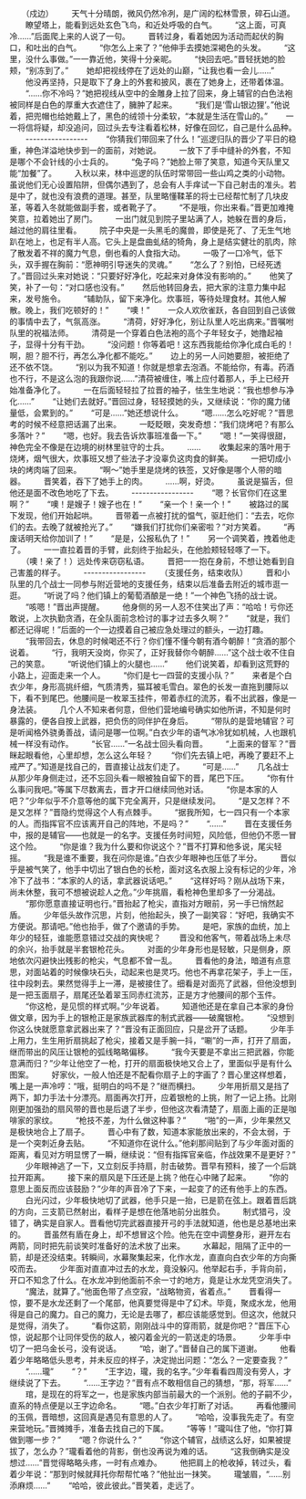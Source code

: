 　　（戍边）
　　天气十分晴朗，微风仍然冷冽，是广阔的松林雪景，碎石山道。
　　瞭望塔上，能看到远处玄色飞鸟，和近处呼吸的白气。
　　“这上面，可真冷……”后面爬上来的人说了一句。
　　晋转过身，看着她因为活动而起伏的胸口，和吐出的白气。
　　“你怎么上来了？”他伸手去摸她深褐色的头发。
　　“这里，没什么事做。”一一靠近他，笑得十分亲昵。
　　“快回去吧。”晋轻抚她的脸颊，“别冻到了。”
　　她却把视线停在了远处的山巅，“让我也看一会儿……”
　　他没再坚持，只是取下了身上的外套和披风，裹在了她身上，还带着体温。
　　“……你不冷吗？”她把视线从空中的金雕身上拉了回来，身上辅官的白色法袍被同样是白色的厚重大衣遮住了，臃肿了起来。
　　“我们是‘雪山银边狸’。”他说着，把兜帽也给她戴上了，黑色的绒领十分柔软，“本就是生活在雪山的。”
　　一一将信将疑，却没追问，回过头去专注看着松林，好像在回忆，自己是什么品种。
　　-----------------
　　“你猜我们带回来了什么！”巡逻归队的晋少了平日的稳重，神色洋溢地快步到一的面前，对她说。
　　一放下了手中缝补的外套，不知是哪个不会针线的小士兵的。
　　“兔子吗？”她脸上带了笑意，知道今天队里又能“加餐”了。
　　入秋以来，林中巡逻的队伍时常带回一些山鸡之类的小动物。虽说他们无心设置陷阱，但偶尔遇到了，总会有人手痒试一下自己射击的准头。若是中了，就也没有浪费的道理。甚至，队里略懂鞣革的将士已经帮忙制了几块皮革，等着入冬就能做副手套，或者靴子了。
　　“不是哦，你出来看。”晋更加难掩笑意，拉着她出了房门。
　　一出门就见到院子里站满了人，她躲在晋的身后，越过他的肩往里看。
　　院子中央是一头黑毛的魔兽，即使是死了、了无生气地趴在地上，也足有半人高。它头上是盘曲虬结的犄角，身上是结实健壮的肌肉，除了散发着不祥的魔力气息，倒也看的人食指大动。
　　一吸了一口冷气，低下头，双手握在胸前：“愿神明引导迷失的灵魂。”
　　“怎么了？别怕，已经死透了。”晋回过头来对她说：“只要好好净化，吃起来对身体没有影响的。”
　　他笑了笑，补了一句：“对口感也没有。”
　　然后他转回身去，把大家的注意力集中起来，发号施令。
　　“辅助队，留下来净化。炊事班，等待处理食材。其他人解散。晚上，我们吃顿好的！”
　　“噢！”
　　一众人欢欣雀跃，各自回到自己该做的事情中去了，气氛高涨。
　　“清荷，好好净化，别让队里人吃出病来。”晋嘱咐队里的祝福法师。
　　清荷是一个穿着白色法袍的高个子年轻女子，她撸起袖子，显得十分有干劲。
　　“没问题！你等着吧！这东西我能给你净化成白毛的！啊，胆？胆不行，再怎么净化都不能吃。”
　　边上的另一人问她要胆，被拒绝了还不依不饶。
　　“别以为我不知道！你就是想拿去泡酒。不能给你，有毒。药酒也不行，不是这么泡的我跟你说……”清荷被缠住，嘴上应付着那人，手上已经开始准备净化了。
　　一在后面轻轻拉了拉晋的袖子，怯生生地说：“我也想参与净化……”
　　“让她们去就好。”晋回过身，轻轻摸她的头，又继续说：“你的魔力储量低，会累到的。”
　　“可是……”她还想说什么。
　　“嗯……怎么吃好呢？”晋思考的时候不经意把话漏了出来。
　　一眨眨眼，突发奇想：“我们烧烤吧？有那么多落叶？”
　　“嗯，也好。我去告诉炊事班准备一下。”
　　“嗯！”一笑得很甜，神色完全不像是在边境的树林里驻守的士兵。
　　……
　　收集起来的落叶用于烧烤，烟气很大，炊事班又想了些法子才没辜负这肉食的鲜美。
　　一把切成小块的烤肉端了回来。
　　“啊～”她手里是烧烤的铁签，又好像是哪个人带的暗器。
　　晋笑着，吞下了她手上的肉。
　　……啊，好烫。
　　虽说是猫舌，但他还是面不改色地吃了下去。
　　-----------------
　　“嗯？长官你们在这里啊？”
　　“噢！是嫂子！嫂子也在！”
　　“亲一个！亲一个！”
　　被路过的属下发现，他们开始起哄。
　　晋带着一点被打扰的愠气，驱赶他们：“去去，吃你们的去。去晚了就被抢光了。”
　　“嫌我们打扰你们亲密啦？”对方笑着。
　　“再废话明天给你加训了！”
　　“是是，公报私仇了！”
　　另一个调笑着，拽着他走了。
　　一一直拉着晋的手臂，此刻终于抬起头，在他脸颊轻轻啄了一下。
　　（噢！亲了！）远处传来窃窃私语。
　　晋把一一抱在身前，不想让她看到自己害羞的样子。
　　-----------------
　　（支援任务，结束收队）
　　晋和小队里的几个战士一同参与附近营地的支援任务，结束以后准备去附近的城市逛一逛。
　　“听说了吗？他们镇上的葡萄酒酿是一绝！”一个神色飞扬的战士说。
　　“咳嗯！”晋出声提醒。
　　他身侧的另一人忍不住笑出了声：“哈哈！亏你还敢说，上次执勤贪酒，在全队面前念检讨的事才过去多久啊？”
　　“就是，我们都还记得呢！”后面的一个一边摸着自己被应急处理过的额头，一边打趣。
　　“我带回去，休息的时候喝还不行？你们懂不懂今朝有酒今朝醉！”贪酒的那个说着。
　　“行，我明天没岗，你买了，正好我替你今朝醉……”这个战士收不住自己的笑意。
　　“听说他们镇上的火腿也……”
　　他们说笑着，却看到这荒野的小路上，迎面走来一个人。
　　“你们是七一四营的支援小队？”
　　来者是个白衣少年，身形高挑纤细，气质清秀，猫耳被毛雪白。翠色的长发一直拖到腰际以下，看不到尾巴。他腰间是一枚翠玉挂件，带着赤红的流苏，看不出武器，像是一身法装。
　　几个人不知来者何意，但他们营地编号确实如他所讲，不知是何时暴露的，便各自按上武器，把负伤的同伴护在身后。
　　“带队的是营地辅官？可是听闻格外骁勇善战，请问是哪一位啊。”白衣少年的语气冰冷犹如机械，人也跟机械一样没有动作。
　　“长官……”一名战士回头看向晋。
　　“上面来的督军？”晋眯起眼看他，心里却想，怎么这么年轻？
　　“你们先去镇上吧，再晚了要赶不上戒严了。”知道是找自己的，晋直接让战友们走了。
　　“可是……”
　　几名战士从那少年身侧走过，还不忘回头看一眼被独自留下的晋，尾巴下压。
　　“你有什么事问我吧。”等属下尽数离去，晋才开口继续同他对话。
　　“你是本家的人吧？”少年似乎不介意等他的属下完全离开，只是继续发问。
　　“是又怎样？不是又怎样？”晋隐约觉得这个人有点棘手。
　　“据我所知，七一四只有一个本家的人。而指挥官不应该离开自己的阵地，不是吗？”
　　“……”
　　晋在支援任务中，报的是辅官——也就是一的名字。支援任务时间短，风险低，但他仍不愿一冒这个险。
　　“你是谁？我为什么要和你说这个？”晋不打算和他多说，尾尖轻摇。
　　“我是谁不重要，我在问你是谁。”白衣少年眼神也压低了半分。
　　晋似乎是被气笑了，他手中切出了银白色的长枪，面对这名衣服上没有标记的少年，冷冷下了战书：“本家的人的话，拿武器说话吧。”
　　“这样好吗？刚从战场下来，尚未休整，我可不想被说趁人之危。”少年挑眉，看枪神色里却多了一分渴战。
　　“那你愿意直接证明也行。”晋抬起了枪尖，直指对方眼前，另一手已悄然起盾。
　　少年低头故作沉思，片刻，他抬起头，换了一副笑容：“好吧，我确实不方便说。那请吧。”他也抬手，做了个邀请的手势。
　　是吧，家族的血统，加上年少的轻狂，谁能愿意错过交战的爽快呢？
　　晋没和他客气，带着战场上未尽的余兴，抬手就是半套银枪花头。
　　对面的少年身形也是轻敏，只是侧身，原地依次闪避快出残影的枪尖，气息都不曾一乱。
　　晋看他的身法，暗道有点意思，对面站着的时候像块石头，动起来也是灵巧。他也不再拿花架子，手上一压，往中段刺去。果然觉得手上一滞，是被接住了。细看是对面亮了武器，但他没想到是一把玉面扇子，扇尾还坠着翠玉同赤红流苏，正是方才他腰间的那个玉件。
　　“你这枪，是见惯的样式啊。”少年说着。
　　知道他还是在拿自己本家的身份做文章，因为手上的银枪正是家族武器库的制式武器——破魔银枪。
　　“没想到你这么快就愿意拿武器出来了？”晋没有正面回应，只是岔开了话题。
　　少年手上用力，生生用折扇挑起了枪尖，接着又是手腕一抖，“唰”的一声，打开了扇面，继而带出的风压让银枪的弧线略略偏移。
　　“我今天要是不拿出三把武器，你能意满而归？”少年让他空了一枪，打开的扇面极快地又合上了，里面似乎是有什么图案。
　　好家伙，一般人怕还是不配看你扇子上的字画了？晋心里这样想着，嘴上是一声冷哼：“哦，挺明白的吗不是？”继而横扫。
　　少年用折扇又是挡了两下，卸力手法十分漂亮。扇面再次打开，应着银枪的上挑，附了一记上扬。比刚刚更加强劲的扇风带的晋也是后退了半步，但他这次看清楚了，扇面上画的正是咖啡家的家纹。
　　“枪技不差，为什么做这种事？”
　　“啪”的一声，少年果然又是极快地合上了扇子。
　　晋心中有了数，知道本家能放出来的，不会太弱，于是一个突刺近身去贴。
　　“不知道你在说什么。”他刹那间贴到了与少年面对面的距离，看见对方明显愣了一瞬，继续说：“但有指挥官亲临，作战效果不是更好？”
　　少年眼神逃了一下，又立刻反手持扇，肘击破势。晋早有预料，接了一个后跳拉开距离。
　　接下来的扇风是下压还是上挑？他在心中赌了起来。
　　“你的意思上面反而应该鼓励？”少年的声音冷了下来，一起变了的还有他手上的东西。
　　白光闪过，少年极快地切了武器，他手只是一抬，已是箭在弦上。跟着晋后跳的方向，三支箭已然射出，看样子是想在他落地前分出胜负。
　　制式猎弓，没错了，确实是自家人。晋看他切完武器直接开弓的手法就知道，他也是总基地出来的。
　　晋虽然有盾在身上，却不想冒这个险。他先在空中调整身形，避开左右两箭，同时把先前谈笑时准备好的法术放了出来。
　　水幕起，阻隔了正中的一箭，却是还没结束。转瞬间，水幕聚集起来，化作水龙，直直向白衣少年的方向撕咬而去。
　　少年面对直直冲过去的水龙，竟没躲闪。他举起右手，手背向前，开口不知念了什么。在水龙冲到他面前不余一寸的地方，竟是让水龙凭空消失了。
　　“魔法，就算了。”他面色带了点空寂，“战略物资，省着点。”
　　晋看得一惊，要不是水龙还剩了一个尾部，他真要觉得是中了幻术。毕竟，聚成水龙，他用得是自己的魔力。自己的魔力，无论是去哪了，都应该能感觉到。但这次，他就只是觉得，消失了。
　　“看你这箭，刚刚战斗中的穿雨箭，就是你吧？”晋压下心惊，说起那个让同伴受伤的敌人，被闪着金光的一箭送走的场景。
　　少年手中切了一把乌金长弓，没有说话。
　　“哈，谢了。”晋替自己的属下道谢。
　　他看着少年略略低头思考，并未反应的样子，决定抛出问题：“怎么？一定要查我？”
　　“……瓏”
　　“？”
　　“王字边，瓏，我的名字。”少年看看四周没有旁人，才继续说了下去。
　　“……王字边？”晋有点不敢相信自己的猜想，“那，将军……”
　　琯，是现在的将军之一，也是家族内部当前最大的一个派别。他的子嗣不少，直系的特点便是以王字边命名。
　　“嗯。”白衣少年打断了对话。
　　再看他腰间的玉佩，晋暗想，这回真是遇见有意思的人了。
　　“哈哈，没事我先走了。有空来营地玩。”晋摊摊手，准备去找自己的下属。
　　“等等！”瓏叫住了他，“你打算做到哪一步？”
　　“嗯？你说什么？”
　　“你这个辅官，战绩这么好，如果被提拔了，怎么办？”瓏看着他的背影，倒也没再说为难的话。
　　“这我倒确实是没想过……”晋觉得略略头疼，一时有点难办。
　　他把肩上的枪收掉，转过头，看着少年说：“那到时候就拜托你帮帮忙咯？”他扯出一抹笑。
　　瓏皱眉，“……别添麻烦……”
　　“哈哈，彼此彼此。”晋笑着，走远了。
